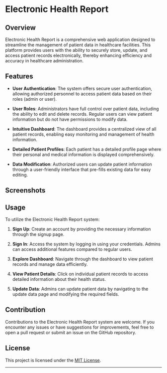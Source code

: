 # Electronic Health Report

## Overview

Electronic Health Report is a comprehensive web application designed to streamline the management of patient data in healthcare facilities. This platform provides users with the ability to securely store, update, and access patient records electronically, thereby enhancing efficiency and accuracy in healthcare administration.

## Features

- **User Authentication**: The system offers secure user authentication, allowing authorized personnel to access patient data based on their roles (admin or user).
  
- **User Roles**: Administrators have full control over patient data, including the ability to edit and delete records. Regular users can view patient information but do not have permissions to modify data.

- **Intuitive Dashboard**: The dashboard provides a centralized view of all patient records, enabling easy monitoring and management of health information.

- **Detailed Patient Profiles**: Each patient has a detailed profile page where their personal and medical information is displayed comprehensively.

- **Data Modification**: Authorized users can update patient information through a user-friendly interface that pre-fills existing data for easy editing.

## Screenshots


## Usage

To utilize the Electronic Health Report system:

1. **Sign Up**: Create an account by providing the necessary information through the signup page.

2. **Sign In**: Access the system by logging in using your credentials. Admins can access additional features compared to regular users.

3. **Explore Dashboard**: Navigate through the dashboard to view patient records and manage data efficiently.

4. **View Patient Details**: Click on individual patient records to access detailed information about their health status.

5. **Update Data**: Admins can update patient data by navigating to the update data page and modifying the required fields.

## Contribution

Contributions to the Electronic Health Report system are welcome. If you encounter any issues or have suggestions for improvements, feel free to open a pull request or submit an issue on the GitHub repository.

## License

This project is licensed under the [MIT License](LICENSE).

---
